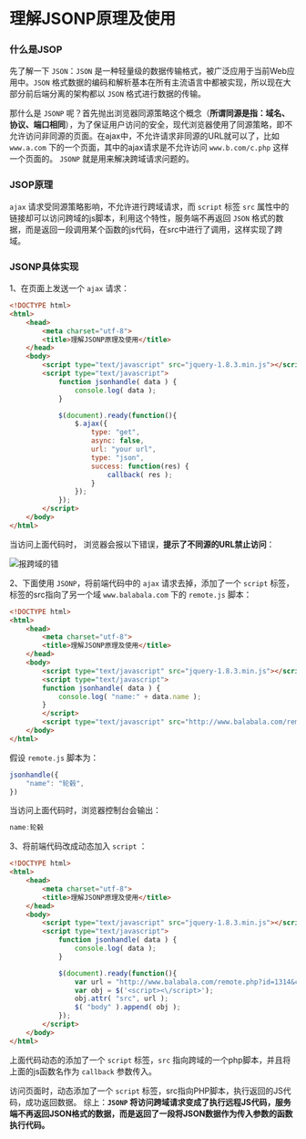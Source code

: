 # 理解JSONP原理及使用

### 什么是JSOP
先了解一下 `JSON`：`JSON` 是一种轻量级的数据传输格式，被广泛应用于当前Web应用中。`JSON` 格式数据的编码和解析基本在所有主流语言中都被实现，所以现在大部分前后端分离的架构都以 `JSON` 格式进行数据的传输。

那什么是  `JSONP` 呢？首先抛出浏览器同源策略这个概念（**所谓同源是指：域名、协议、端口相同**），为了保证用户访问的安全，现代浏览器使用了同源策略，即不允许访问非同源的页面。在ajax中，不允许请求非同源的URL就可以了，比如 `www.a.com` 下的一个页面，其中的ajax请求是不允许访问 `www.b.com/c.php` 这样一个页面的。
`JSONP` 就是用来解决跨域请求问题的。

### JSOP原理
`ajax` 请求受同源策略影响，不允许进行跨域请求，而 `script` 标签 `src` 属性中的链接却可以访问跨域的js脚本，利用这个特性，服务端不再返回 `JSON` 格式的数据，而是返回一段调用某个函数的js代码，在src中进行了调用，这样实现了跨域。

### JSONP具体实现

1、在页面上发送一个 `ajax` 请求：
```html
<!DOCTYPE html>
<html>
    <head>
        <meta charset="utf-8">
        <title>理解JSONP原理及使用</title>
    </head>
    <body>
        <script type="text/javascript" src="jquery-1.8.3.min.js"></script>
        <script type="text/javascript">
            function jsonhandle( data ) {
                console.log( data );
            }

            $(document).ready(function(){
                $.ajax({
                    type: "get",
                    async: false,
                    url: "your url",
                    type: "json",
                    success: function(res) {
                        callback( res );
                    }
                });
            });
        </script>
    </body>
</html>
```

当访问上面代码时， 浏览器会报以下错误，**提示了不同源的URL禁止访问**：

![报跨域的错](https://upload-images.jianshu.io/upload_images/1726248-782e152c54a7bdfc.png?imageMogr2/auto-orient/strip%7CimageView2/2/w/1240)

2、下面使用 `JSONP`，将前端代码中的 `ajax` 请求去掉，添加了一个 `script` 标签，标签的src指向了另一个域 `www.balabala.com` 下的 `remote.js` 脚本：

```html
<!DOCTYPE html>
<html>
    <head>
        <meta charset="utf-8">
        <title>理解JSONP原理及使用</title>
    </head>
    <body>
        <script type="text/javascript" src="jquery-1.8.3.min.js"></script>
        <script type="text/javascript">
        function jsonhandle( data ) {
            console.log( "name:" + data.name );
        }
        </script>
        <script type="text/javascript" src="http://www.balabala.com/remote.js"></script>
    </body>
</html>
```

假设 `remote.js` 脚本为：
```javascript
jsonhandle({
    "name": "轮毂",
})
```
当访问上面代码时，浏览器控制台会输出：
```javascript
name:轮毂
```

3、将前端代码改成动态加入 `script` ：
```html
<!DOCTYPE html>
<html>
    <head>
        <meta charset="utf-8">
        <title>理解JSONP原理及使用</title>
    </head>
    <body>
        <script type="text/javascript" src="jquery-1.8.3.min.js"></script>
        <script type="text/javascript">
            function jsonhandle( data ) {
                console.log( data );
            }

            $(document).ready(function(){
                var url = "http://www.balabala.com/remote.php?id=1314&callback=jsonhandle";
                var obj = $('<script><\/script>');
                obj.attr( "src", url );
                $( "body" ).append( obj );
            });
        </script>
    </body>
</html>
```
上面代码动态的添加了一个 `script` 标签，`src` 指向跨域的一个php脚本，并且将上面的js函数名作为 `callback` 参数传入。

访问页面时，动态添加了一个 `script` 标签，src指向PHP脚本，执行返回的JS代码，成功返回数据。
综上：**`JSONP` 将访问跨域请求变成了执行远程JS代码，服务端不再返回JSON格式的数据，而是返回了一段将JSON数据作为传入参数的函数执行代码。**

